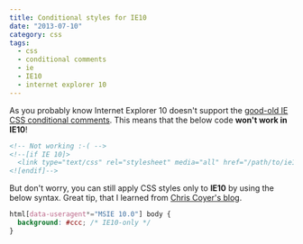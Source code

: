 ```yaml
---
title: Conditional styles for IE10
date: "2013-07-10"
category: css
tags:
  - css
  - conditional comments
  - ie
  - IE10
  - internet explorer 10
---
```


As you probably know Internet Explorer 10 doesn't support the [good-old IE CSS conditional comments](<http://msdn.microsoft.com/en-us/library/ms537512(v=VS.85).aspx> "Conditional comments"). This means that the below code **won't work in IE10**!

```html
<!-- Not working :-( -->
<!--[if IE 10]>
  <link type="text/css" rel="stylesheet" media="all" href="/path/to/ie10.css" />
<![endif]-->
```

But don't worry, you can still apply CSS styles only to **IE10** by using the below syntax. Great tip, that I learned from [Chris Coyer's blog](http://css-tricks.com/ie-10-specific-styles/ "CSS tricks").

```css
html[data-useragent*="MSIE 10.0"] body {
  background: #ccc; /* IE10-only */
}
```
